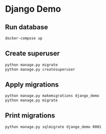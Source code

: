 # Django Demo

## Run database
```bash
docker-compose up
```
## Create superuser
```bash
python manage.py migrate
python manage.py createsuperuser      
```

## Apply migrations
```bash
python manage.py makemigrations django_demo
python manage.py migrate
```

## Print migrations
```bash
python manage.py sqlmigrate django_demo 0001
```